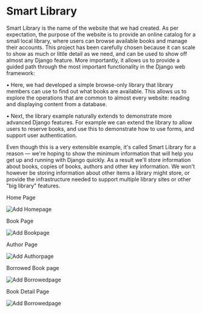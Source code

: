 # Smart Library


Smart Library is the name of the website that we had created. As per expectation, the purpose of the website is to provide an online catalog for a small local library, where users can browse available books and manage their accounts.
This project has been carefully chosen because it can scale to show as much or little detail as we need, and can be used to show off almost any Django feature. More importantly, it allows us to provide a guided path through the most important functionality in the Django web framework:

•	Here, we had developed a simple browse-only library that library members can use to find out what books are available. This allows us to explore the operations that are common to almost every website: reading and displaying content from a database.

•	Next, the library example naturally extends to demonstrate more advanced Django features. For example we can extend the library to allow users to reserve books, and use this to demonstrate how to use forms, and support user authentication.

Even though this is a very extensible example, it's called Smart Library for a reason — we're hoping to show the minimum information that will help you get up and running with Django quickly. As a result we'll store information about books, copies of books, authors and other key information. We won't however be storing information about other items a library might store, or provide the infrastructure needed to support multiple library sites or other "big library" features. 

Home Page

![Add Homepage](https://github.com/rajakedia1/SmartLibraryFinal/blob/master/img/home.png)

Book Page

![Add Bookpage](https://github.com/rajakedia1/SmartLibraryFinal/blob/master/img/book.png)

Author Page

![Add Authorpage](https://github.com/rajakedia1/SmartLibraryFinal/blob/master/img/author.png)

Borrowed Book page

![Add Borrowedpage](https://github.com/rajakedia1/SmartLibraryFinal/blob/master/img/borrowed.png)

Book Detail Page

![Add Borrowedpage](https://github.com/rajakedia1/SmartLibraryFinal/blob/master/img/bookdetail.png)
